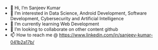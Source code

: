 - 👋 Hi, I’m Sanjeev Kumar
- 👀 I’m interested in Data Science, Android Development, Software Development, Cybersecurity and Artificial Intelligence
- 🌱 I’m currently learning Web Development
- 💞️ I’m looking to collaborate on other content github
- 📫 How to reach me @ https://www.linkedin.com/in/sanjeev-kumar-041b2a17b/

<!---
Sanju500/Sanju500 is a ✨ special ✨ repository because its `README.md` (this file) appears on your GitHub profile.
You can click the Preview link to take a look at your changes.
--->
